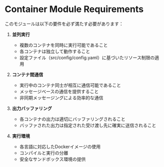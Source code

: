 # Container Module Requirements

このモジュールは以下の要件を必ず満たす必要があります：

1. **並列実行**
   - 複数のコンテナを同時に実行可能であること
   - 各コンテナは独立して動作すること
   - 設定ファイル（src/config/config.yaml）に基づいたリソース制限の適用

2. **コンテナ間通信**
   - 実行中のコンテナ同士が相互に通信可能であること
   - メッセージベースの通信を提供すること
   - 非同期メッセージングによる効率的な通信

3. **出力バッファリング**
   - 各コンテナの出力は適切にバッファリングされること
   - バッファされた出力は指定された受け渡し先に確実に送信されること

4. **実行環境**
   - 各言語に対応したDockerイメージの使用
   - コンパイルと実行の分離
   - 安全なサンドボックス環境の提供 
